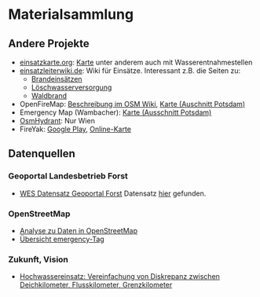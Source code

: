 # Materialsammlung

## Andere Projekte
* [einsatzkarte.org](https://einsatzkarte.org):
  [Karte](https://einsatzkarte.org/karte.html) unter anderem auch mit
  Wasserentnahmestellen
* [einsatzleiterwiki.de](https://einsatzleiterwiki.de): Wiki für Einsätze.
  Interessant z.B. die Seiten zu:
  * [Brandeinsätzen](https://wiki.einsatzleiterwiki.de/doku.php?id=brand:start)
  * [Löschwasserversorgung](https://wiki.einsatzleiterwiki.de/doku.php?id=brand:allgemein:loeschwasserversorgung)
  * [Waldbrand](https://wiki.einsatzleiterwiki.de/doku.php?id=brand:waldbrand)
* OpenFireMap: [Beschreibung im OSM Wiki](https://wiki.openstreetmap.org/wiki/DE:OpenFireMap), [Karte (Auschnitt Potsdam)](http://openfiremap.de/?zoom=15&lat=52.39926&lon=13.06569&layers=B00000T)
* Emergency Map (Wambacher): [Karte (Ausschnitt
  Potsdam)](https://wambachers-osm.website/Emergency.html#zoom=14&lat=52.39926&lon=13.06569&layer=OpenStreetMap.de)
* [OsmHydrant](https://www.osmhydrant.org/de/): Nur Wien
* FireYak: [Google
  Play](https://play.google.com/store/apps/details?id=at.jst.fireyak&hl=de),
  [Online-Karte](https://www.fireyak.org/)

## Datenquellen

### Geoportal Landesbetrieb Forst

* [WES Datensatz Geoportal Forst](http://www.brandenburg-forst.de/inspire/dls/fuek_wes) Datensatz [hier](https://geoportal.brandenburg.de/detailansichtdienst/render?view=gdibb&url=https%3A%2F%2Fregistry.gdi-de.org%2Fid%2Fde.bb.metadata%2FEE4C8A1C-FB73-4F6F-8C36-1D09B2217B17) gefunden.

### OpenStreetMap

* [Analyse zu Daten in OpenStreetMap](openstreetmap)
* [Übersicht emergency-Tag](https://wiki.openstreetmap.org/wiki/DE:Key:emergency)

### Zukunft, Vision
* [Hochwassereinsatz: Vereinfachung von Diskrepanz zwischen Deichkilometer, Flusskilometer, Grenzkilometer](https://www.metaver.de/kartendienste?lang=de&topic=themen&bgLayer=webatlasde_light&E=876913.97&N=5817223.73&zoom=11&layers_visibility=false,false,true,false&layers=c31473a28a6c3dfcadb6e3b60e41e37b)
